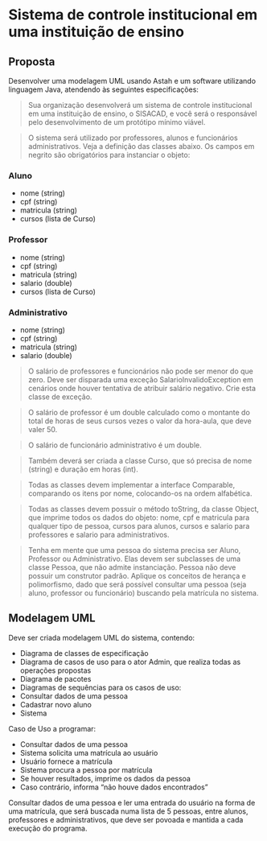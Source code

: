# Sistema de controle institucional em uma instituição de ensino

## Proposta
Desenvolver uma modelagem UML usando Astah e um software utilizando linguagem Java, atendendo às seguintes especificações:
> Sua organização desenvolverá um sistema de controle institucional em uma instituição de ensino, o SISACAD, e você será o responsável pelo desenvolvimento de um protótipo mínimo viável.

> O sistema será utilizado por professores, alunos e funcionários administrativos. Veja a definição das classes abaixo. Os campos em negrito são obrigatórios para instanciar o objeto:

### Aluno
- nome (string)
- cpf (string)
- matricula (string)
- cursos (lista de Curso)

### Professor
- nome (string)
- cpf (string)
- matricula (string)
- salario (double)
- cursos (lista de Curso)

### Administrativo
- nome (string)
- cpf (string)
- matricula (string)
- salario (double)

> O salário de professores e funcionários não pode ser menor do que zero. Deve ser disparada uma exceção SalarioInvalidoException em cenários onde houver tentativa de atribuir salário negativo. Crie esta classe de exceção.

> O salário de professor é um double calculado como o montante do total de horas de seus cursos vezes o valor da hora-aula, que deve valer 50.

> O salário de funcionário administrativo é um double.

> Também deverá ser criada a classe Curso, que só precisa de nome (string) e duração em horas (int).

> Todas as classes devem implementar a interface Comparable, comparando os itens por nome, colocando-os na ordem alfabética.

> Todas as classes devem possuir o método toString, da classe Object, que imprime todos os dados do objeto: nome, cpf e matricula para qualquer tipo de pessoa, cursos para alunos, cursos e salario para professores e salario para administrativos.

> Tenha em mente que uma pessoa do sistema precisa ser Aluno, Professor ou Administrativo. Elas devem ser subclasses de uma classe Pessoa, que não admite instanciação. Pessoa não deve possuir um construtor padrão.
> Aplique os conceitos de herança e polimorfismo, dado que será possível consultar uma pessoa (seja aluno, professor ou funcionário) buscando pela matrícula no sistema.

## Modelagem UML

Deve ser criada modelagem UML do sistema, contendo:

- Diagrama de classes de especificação
- Diagrama de casos de uso para o ator Admin, que realiza todas as operações propostas
- Diagrama de pacotes
- Diagramas de sequências para os casos de uso:
- Consultar dados de uma pessoa
- Cadastrar novo aluno
- Sistema

Caso de Uso a programar:

- Consultar dados de uma pessoa
- Sistema solicita uma matrícula ao usuário
- Usuário fornece a matrícula
- Sistema procura a pessoa por matrícula
- Se houver resultados, imprime os dados da pessoa
- Caso contrário, informa “não houve dados encontrados”

Consultar dados de uma pessoa e ler uma entrada do usuário na forma de uma matrícula, que será buscada numa lista de 5 pessoas, entre alunos, professores e administrativos, que deve ser povoada e mantida a cada execução do programa.
